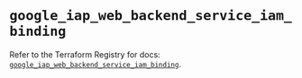 # `google_iap_web_backend_service_iam_binding`

Refer to the Terraform Registry for docs: [`google_iap_web_backend_service_iam_binding`](https://registry.terraform.io/providers/hashicorp/google-beta/6.11.1/docs/resources/google_iap_web_backend_service_iam_binding).

